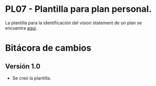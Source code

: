 # PL07 - Plantilla para plan personal.

La plantilla para la identificación del vision statement de un plan se encuentra [aquí](https://docs.google.com/spreadsheets/d/1CHPoNV2M_fQdUihIK3VfJPxpYTcPqi3u8E2_dEyV-MM/edit#gid=0).

# Bitácora de cambios

## Versión 1.0
  - Se creó la plantilla.